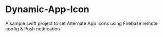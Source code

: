 # Dynamic-App-Icon
A sample swift project to set Alternate App Icons using Firebase remote config &amp; Push notification
